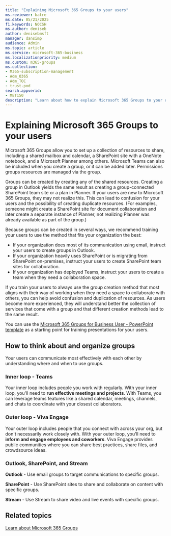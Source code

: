 ```yaml
---
title: "Explaining Microsoft 365 Groups to your users"
ms.reviewer: batre
ms.date: 05/21/2025
f1.keywords: NOCSH
ms.author: deniseb
author: denisebmsft
manager: dansimp
audience: Admin
ms.topic: article
ms.service: microsoft-365-business
ms.localizationpriority: medium
ms.custom: m365-groups
ms.collection: 
- M365-subscription-management 
- Adm_O365
- Adm_TOC
- trust-pod
search.appverid:
- MET150
description: "Learn about how to explain Microsoft 365 Groups to your users."
---
```


# Explaining Microsoft 365 Groups to your users

Microsoft 365 Groups allow you to set up a collection of resources to share, including a shared mailbox and calendar, a SharePoint site with a OneNote notebook, and a Microsoft Planner among others. Microsoft Teams can also be included when you create a group, or it can  be added later. Permissions groups resources are managed via the group.

Groups can be created by creating any of the shared resources. Creating a group in Outlook yields the same result as creating a group-connected SharePoint team site or a plan in Planner. If your users are new to Microsoft 365 Groups, they may not realize this. This can lead to confusion for your users and the possibility of creating duplicate resources. (For examples, someone might create a SharePoint site for document collaboration and later create a separate instance of Planner, not realizing Planner was already available as part of the group.)

Because groups can be created in several ways, we recommend training your users to use the method that fits your organization the best:

- If your organization does most of its communication using email, instruct your users to create groups in Outlook.
- If your organization heavily uses SharePoint or is migrating from SharePoint on-premises, instruct your users to create SharePoint team sites for collaboration.
- If your organization has deployed Teams, instruct your users to create a team when they need a collaboration space.

If you train your users to always use the group creation method that most aligns with their way of working when they need a space to collaborate with others, you can help avoid confusion and duplication of resources. As users become more experienced, they will understand better the collection of services that come with a group and that different creation methods lead to the same result.

You can use the [Microsoft 365 Groups for Business User - PowerPoint template](https://www.microsoft.com/download/details.aspx?id=102396) as a starting point for training presentations for your users.

## How to think about and organize groups

Your users can communicate most effectively with each other by understanding where and when to use groups.

### Inner loop - Teams

Your inner loop includes people you work with regularly. With your inner loop, you'll need to **run effective meetings and projects**. With Teams, you can leverage teams features like a shared calendar, meetings, channels, and chats to coordinate with your closest collaborators.

### Outer loop - Viva Engage

Your outer loop includes people that you connect with across your org, but don't necessarily work closely with. With your outer loop, you'll need to **inform and engage employees and coworkers**. Viva Engage provides public communities where you can share best practices, share files, and crowdsource ideas.

### Outlook, SharePoint, and Stream

**Outlook** - Use email groups to target communications to specific groups.

**SharePoint** - Use SharePoint sites to share and collaborate on content with specific groups.

**Stream** - Use Stream to share video and live events with specific groups.

## Related topics

[Learn about Microsoft 365 Groups](https://support.microsoft.com/office/b565caa1-5c40-40ef-9915-60fdb2d97fa2)
